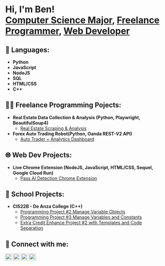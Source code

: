 <h1>Hi, I'm Ben! <br/><a href="https://www.linkedin.com/in/ben-katzir-332b54266/">Computer Science Major</a>, <a href="https://github.com/benkatzir">Freelance Programmer</a>, <a href="https://www.linkedin.com/in/ben-katzir-332b54266/">Web Developer</a></h1>

<h2>📙 Languages:</h2>

- <b>Python</b>
- <b>JavaScript</b>
- <b>NodeJS</b>
- <b>SQL</b>
- <b>HTML/CSS</b>
- <b>C++</b>

<h2>👨‍💻 Freelance Programming Pojects:</h2>

- <b>Real Estate Data Collection & Analysis (Python, Playwright, BeautifulSoup4)</b>
  - [Real Estate Scraping & Analysis]()
- <b>Forex Auto Trading Robot(Python, Oanda REST-V2 API)</b>
  - [Auto Trader + Analytics Dashboard]()

<h2>🌐 Web Dev Projects:</h2>

- <b>Live Chrome Extension (NodeJS, JavaScript, HTML/CSS, Sequel, Google Cloud Run)</b>
  - [Pass AI Detection Chrome Extension]()

<h2>🏫 School Projects:</h2>

- <b>CIS22B - De Anza College (C++)</b>
  - [Programming Project #2 Manage Variable Objects]()
  - [Programming Project #3 Manage Variables and Constants]()
  - [Extra Credit Enhance Project #2 with Templates and Code Separation]()

<h2> 🤳 Connect with me:</h2>

[<img align="left" alt="BenKatzir | Twitter" width="22px" src="https://cdn.jsdelivr.net/npm/simple-icons@v3/icons/twitter.svg" />][twitter]
[<img align="left" alt="BenKatzir | LinkedIn" width="22px" src="https://cdn.jsdelivr.net/npm/simple-icons@v3/icons/linkedin.svg" />][linkedin]
[<img align="left" alt="BenKatzir | Instagram" width="22px" src="https://cdn.jsdelivr.net/npm/simple-icons@v3/icons/instagram.svg" />][instagram]
[<img align="left" alt="BenKatzir | Email" width="22px" src="https://cdn.jsdelivr.net/npm/simple-icons@3.13.0/icons/gmail.svg" />][email]

[twitter]: https://twitter.com/BenKatzir
[instagram]: https://www.instagram.com/ben.katzir/
[linkedin]: https://linkedin.com/in/ben-katzir-332b54266/
[email]: mailto:benkatzir1488@gmail.com
